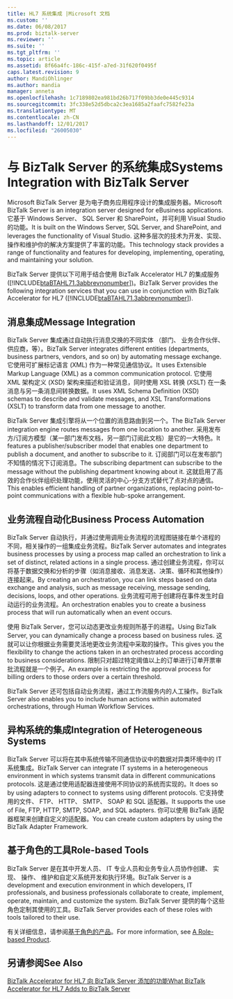 ```yaml
---
title: HL7 系统集成 |Microsoft 文档
ms.custom: ''
ms.date: 06/08/2017
ms.prod: biztalk-server
ms.reviewer: ''
ms.suite: ''
ms.tgt_pltfrm: ''
ms.topic: article
ms.assetid: 8f66a4fc-186c-415f-a7ed-31f620f0495f
caps.latest.revision: 9
author: MandiOhlinger
ms.author: mandia
manager: anneta
ms.openlocfilehash: 1c7189802ea981bd26b717f09bb3de0e445c9314
ms.sourcegitcommit: 3fc338e52d5dbca2c3ea1685a2faafc7582fe23a
ms.translationtype: MT
ms.contentlocale: zh-CN
ms.lasthandoff: 12/01/2017
ms.locfileid: "26005030"
---
```

# <a name="systems-integration-with-biztalk-server"></a><span data-ttu-id="0be0e-102">与 BizTalk Server 的系统集成</span><span class="sxs-lookup"><span data-stu-id="0be0e-102">Systems Integration with BizTalk Server</span></span>
<span data-ttu-id="0be0e-103">Microsoft BizTalk Server 是为电子商务应用程序设计的集成服务器。</span><span class="sxs-lookup"><span data-stu-id="0be0e-103">Microsoft BizTalk Server is an integration server designed for eBusiness applications.</span></span> <span data-ttu-id="0be0e-104">它基于 Windows Server、 SQL Server 和 SharePoint，并可利用 Visual Studio 的功能。</span><span class="sxs-lookup"><span data-stu-id="0be0e-104">It is built on the  Windows Server, SQL Server, and SharePoint, and leverages the functionality of  Visual Studio.</span></span> <span data-ttu-id="0be0e-105">这种多层次的技术为开发、实现、操作和维护你的解决方案提供了丰富的功能。</span><span class="sxs-lookup"><span data-stu-id="0be0e-105">This technology stack provides a range of functionality and features for developing, implementing, operating, and maintaining your solution.</span></span>  
  
 <span data-ttu-id="0be0e-106">BizTalk Server 提供以下可用于结合使用 BizTalk Accelerator HL7 的集成服务 ([!INCLUDE[btaBTAHL71.3abbrevnonumber](../../includes/btabtahl71-3abbrevnonumber-md.md)])。</span><span class="sxs-lookup"><span data-stu-id="0be0e-106">BizTalk Server provides the following integration services that you can use in conjunction with BizTalk Accelerator for HL7 ([!INCLUDE[btaBTAHL71.3abbrevnonumber](../../includes/btabtahl71-3abbrevnonumber-md.md)]).</span></span>  
  
## <a name="message-integration"></a><span data-ttu-id="0be0e-107">消息集成</span><span class="sxs-lookup"><span data-stu-id="0be0e-107">Message Integration</span></span>  
 <span data-ttu-id="0be0e-108">BizTalk Server 集成通过自动执行消息交换的不同实体 （部门、 业务合作伙伴、 供应商，等）。</span><span class="sxs-lookup"><span data-stu-id="0be0e-108">BizTalk Server integrates different entities (departments, business partners, vendors, and so on) by automating message exchange.</span></span> <span data-ttu-id="0be0e-109">它使用可扩展标记语言 (XML) 作为一种常见通信协议。</span><span class="sxs-lookup"><span data-stu-id="0be0e-109">It uses Extensible Markup Language (XML) as a common communication protocol.</span></span> <span data-ttu-id="0be0e-110">它使用 XML 架构定义 (XSD) 架构来描述和验证消息，同时使用 XSL 转换 (XSLT) 在一条消息与另一条消息间转换数据。</span><span class="sxs-lookup"><span data-stu-id="0be0e-110">It uses XML Schema Definition (XSD) schemas to describe and validate messages, and XSL Transformations (XSLT) to transform data from one message to another.</span></span>  
  
 <span data-ttu-id="0be0e-111">BizTalk Server 集成引擎将从一个位置的消息路由到另一个。</span><span class="sxs-lookup"><span data-stu-id="0be0e-111">The BizTalk Server integration engine routes messages from one location to another.</span></span> <span data-ttu-id="0be0e-112">采用发布方/订阅方模型（某一部门发布文档，另一部门订阅此文档）是它的一大特色。</span><span class="sxs-lookup"><span data-stu-id="0be0e-112">It features a publisher/subscriber model that enables one department to publish a document, and another to subscribe to it.</span></span> <span data-ttu-id="0be0e-113">订阅部门可以在发布部门不知情的情况下订阅消息。</span><span class="sxs-lookup"><span data-stu-id="0be0e-113">The subscribing department can subscribe to the message without the publishing department knowing about it.</span></span> <span data-ttu-id="0be0e-114">这就启用了高效的合作伙伴组织处理功能，使用灵活的中心-分支方式替代了点对点的通信。</span><span class="sxs-lookup"><span data-stu-id="0be0e-114">This enables efficient handling of partner organizations, replacing point-to-point communications with a flexible hub-spoke arrangement.</span></span>  
  
## <a name="business-process-automation"></a><span data-ttu-id="0be0e-115">业务流程自动化</span><span class="sxs-lookup"><span data-stu-id="0be0e-115">Business Process Automation</span></span>  
 <span data-ttu-id="0be0e-116">BizTalk Server 自动执行，并通过使用调用业务流程的流程图链接在单个进程的不同，相关操作的一组集成业务流程。</span><span class="sxs-lookup"><span data-stu-id="0be0e-116">BizTalk Server automates and integrates business processes by using a process map called an orchestration to link a set of distinct, related actions in a single process.</span></span> <span data-ttu-id="0be0e-117">通过创建业务流程，你可以将基于数据交换和分析的步骤（如消息接收、消息发送、决策、循环和其他操作）连接起来。</span><span class="sxs-lookup"><span data-stu-id="0be0e-117">By creating an orchestration, you can link steps based on data exchange and analysis, such as message receiving, message sending, decisions, loops, and other operations.</span></span> <span data-ttu-id="0be0e-118">业务流程可用于创建将在事件发生时自动运行的业务流程。</span><span class="sxs-lookup"><span data-stu-id="0be0e-118">An orchestration enables you to create a business process that will run automatically when an event occurs.</span></span>  
  
 <span data-ttu-id="0be0e-119">使用 BizTalk Server，您可以动态更改业务规则所基于的进程。</span><span class="sxs-lookup"><span data-stu-id="0be0e-119">Using BizTalk Server, you can dynamically change a process based on business rules.</span></span> <span data-ttu-id="0be0e-120">这就可以让你根据业务需要灵活地更改业务流程中采取的操作。</span><span class="sxs-lookup"><span data-stu-id="0be0e-120">This gives you the flexibility to change the actions taken in an orchestrated process according to business considerations.</span></span> <span data-ttu-id="0be0e-121">限制只对超过特定阈值以上的订单进行订单开票审批流程就是一个例子。</span><span class="sxs-lookup"><span data-stu-id="0be0e-121">An example is restricting the approval process for billing orders to those orders over a certain threshold.</span></span>  
  
 <span data-ttu-id="0be0e-122">BizTalk Server 还可包括自动业务流程，通过工作流服务内的人工操作。</span><span class="sxs-lookup"><span data-stu-id="0be0e-122">BizTalk Server also enables you to include human actions within automated orchestrations, through Human Workflow Services.</span></span>  
  
## <a name="integration-of-heterogeneous-systems"></a><span data-ttu-id="0be0e-123">异构系统的集成</span><span class="sxs-lookup"><span data-stu-id="0be0e-123">Integration of Heterogeneous Systems</span></span>  
 <span data-ttu-id="0be0e-124">BizTalk Server 可以将在其中系统传输不同通信协议中的数据对异类环境中的 IT 系统集成。</span><span class="sxs-lookup"><span data-stu-id="0be0e-124">BizTalk Server can integrate IT systems in a heterogeneous environment in which systems transmit data in different communications protocols.</span></span> <span data-ttu-id="0be0e-125">这是通过使用适配器连接使用不同协议的系统而实现的。</span><span class="sxs-lookup"><span data-stu-id="0be0e-125">It does so by using adapters to connect to systems using different protocols.</span></span> <span data-ttu-id="0be0e-126">它支持使用的文件、 FTP、 HTTP、 SMTP、 SOAP 和 SQL 适配器。</span><span class="sxs-lookup"><span data-stu-id="0be0e-126">It supports the use of File, FTP, HTTP, SMTP, SOAP, and SQL adapters.</span></span> <span data-ttu-id="0be0e-127">你可以使用 BizTalk 适配器框架来创建自定义的适配器。</span><span class="sxs-lookup"><span data-stu-id="0be0e-127">You can create custom adapters by using the BizTalk Adapter Framework.</span></span>  
  
## <a name="role-based-tools"></a><span data-ttu-id="0be0e-128">基于角色的工具</span><span class="sxs-lookup"><span data-stu-id="0be0e-128">Role-based Tools</span></span>  
 <span data-ttu-id="0be0e-129">BizTalk Server 是在其中开发人员、 IT 专业人员和业务专业人员协作创建、 实现、 操作、 维护和自定义系统开发和执行环境。</span><span class="sxs-lookup"><span data-stu-id="0be0e-129">BizTalk Server is a development and execution environment in which developers, IT professionals, and business professionals collaborate to create, implement, operate, maintain, and customize the system.</span></span> <span data-ttu-id="0be0e-130">BizTalk Server 提供的每个这些角色定制其使用的工具。</span><span class="sxs-lookup"><span data-stu-id="0be0e-130">BizTalk Server provides each of these roles with tools tailored to their use.</span></span>  
  
 <span data-ttu-id="0be0e-131">有关详细信息，请参阅[基于角色的产品](../../adapters-and-accelerators/accelerator-hl7/a-role-based-product1.md)。</span><span class="sxs-lookup"><span data-stu-id="0be0e-131">For more information, see [A Role-based Product](../../adapters-and-accelerators/accelerator-hl7/a-role-based-product1.md).</span></span>
  
## <a name="see-also"></a><span data-ttu-id="0be0e-132">另请参阅</span><span class="sxs-lookup"><span data-stu-id="0be0e-132">See Also</span></span>  
 [<span data-ttu-id="0be0e-133">BizTalk Accelerator for HL7 向 BizTalk Server 添加的功能</span><span class="sxs-lookup"><span data-stu-id="0be0e-133">What BizTalk Accelerator for HL7 Adds to BizTalk Server</span></span>](../../adapters-and-accelerators/accelerator-hl7/what-biztalk-accelerator-for-hl7-adds-to-biztalk-server.md)